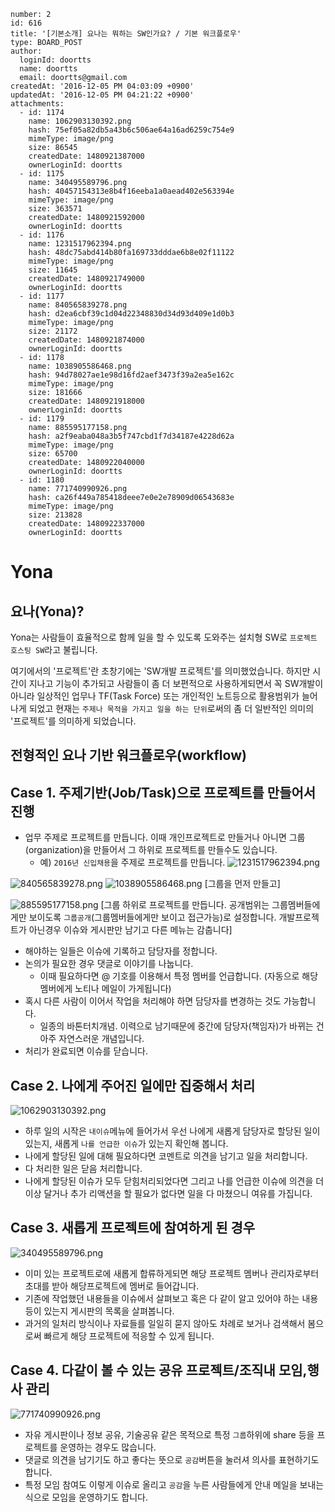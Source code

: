 ```
number: 2
id: 616
title: '[기본소개] 요나는 뭐하는 SW인가요? / 기본 워크플로우'
type: BOARD_POST
author:
  loginId: doortts
  name: doortts
  email: doortts@gmail.com
createdAt: '2016-12-05 PM 04:03:09 +0900'
updatedAt: '2016-12-05 PM 04:21:22 +0900'
attachments:
  - id: 1174
    name: 1062903130392.png
    hash: 75ef05a82db5a43b6c506ae64a16ad6259c754e9
    mimeType: image/png
    size: 86545
    createdDate: 1480921387000
    ownerLoginId: doortts
  - id: 1175
    name: 340495589796.png
    hash: 40457154313e8b4f16eeba1a0aead402e563394e
    mimeType: image/png
    size: 363571
    createdDate: 1480921592000
    ownerLoginId: doortts
  - id: 1176
    name: 1231517962394.png
    hash: 48dc75abd414b80fa169733dddae6b8e02f11122
    mimeType: image/png
    size: 11645
    createdDate: 1480921749000
    ownerLoginId: doortts
  - id: 1177
    name: 840565839278.png
    hash: d2ea6cbf39c1d04d22348830d34d93d409e1d0b3
    mimeType: image/png
    size: 21172
    createdDate: 1480921874000
    ownerLoginId: doortts
  - id: 1178
    name: 1038905586468.png
    hash: 94d78027ae1e98d16fd2aef3473f39a2ea5e162c
    mimeType: image/png
    size: 181666
    createdDate: 1480921918000
    ownerLoginId: doortts
  - id: 1179
    name: 885595177158.png
    hash: a2f9eaba048a3b5f747cbd1f7d34187e4228d62a
    mimeType: image/png
    size: 65700
    createdDate: 1480922040000
    ownerLoginId: doortts
  - id: 1180
    name: 771740990926.png
    hash: ca26f449a785418deee7e0e2e78909d06543683e
    mimeType: image/png
    size: 213828
    createdDate: 1480922337000
    ownerLoginId: doortts
```
Yona
===

요나(Yona)?
---
Yona는 사람들이 효율적으로 함께 일을 할 수 있도록 도와주는 설치형 SW로 `프로젝트 호스팅 SW`라고 불립니다.

여기에서의 '프로젝트'란 초창기에는 'SW개발 프로젝트'를 의미했었습니다. 하지만 시간이 지나고 기능이 추가되고 사람들이 좀 더 보편적으로 사용하게되면서 꼭 SW개발이 아니라 일상적인 업무나 TF(Task Force) 또는 개인적인 노트등으로 활용범위가 늘어나게 되었고 현재는 `주제나 목적을 가지고 일을 하는 단위`로써의 좀 더 일반적인 의미의 '프로젝트'를 의미하게 되었습니다.

전형적인 요나 기반 워크플로우(workflow)
---

## Case 1. 주제기반(Job/Task)으로 프로젝트를 만들어서 진행

- 업무 주제로 프로젝트를 만듭니다. 이때 개인프로젝트로 만들거나 아니면 그룹(organization)을 만들어서 그 하위로 프로젝트를 만들수도 있습니다.
  - 예) `2016년 신입채용`을 주제로 프로젝트를 만듭니다.
![1231517962394.png](/files/1176)

![840565839278.png](/files/1177)
![1038905586468.png](/files/1178)
[그룹을 먼저 만들고]

![885595177158.png](/files/1179)
[그룹 하위로 프로젝트를 만듭니다. 공개범위는 그룹멤버들에게만 보이도록 `그룹공개`(그룹멤버들에게만 보이고 접근가능)로 설정합니다. 개발프로젝트가 아닌경우 이슈와 게시판만 남기고 다른 메뉴는 감춥니다]

- 해야하는 일들은 이슈에 기록하고 담당자를 정합니다.
- 논의가 필요한 경우 댓글로 이야기를 나눕니다.
   - 이때 필요하다면 @ 기호를 이용해서 특정 멤버를 언급합니다. (자동으로 해당 멤버에게 노티나 메일이 가게됩니다)
- 혹시 다른 사람이 이어서 작업을 처리해야 하면 담당자를 변경하는 것도 가능합니다.
   - 일종의 바톤터치개념. 이력으로 남기때문에 중간에 담당자(책임자)가 바뀌는 건 아주 자연스러운 개념입니다.
- 처리가 완료되면 이슈를 닫습니다.

## Case 2. 나에게 주어진 일에만 집중해서 처리

![1062903130392.png](/files/1174)

- 하루 일의 시작은 `내이슈`메뉴에 들어가서 우선 나에게 새롭게 담당자로 할당된 일이 있는지, 새롭게 `나를 언급한 이슈`가 있는지 확인해 봅니다.
- 나에게 할당된 일에 대해 필요하다면 코멘트로 의견을 남기고 일을 처리합니다.
- 다 처리한 일은 닫음 처리합니다.
- 나에게 할당된 이슈가 모두 닫힘처리되었다면 그리고 나를 언급한 이슈에 의견을 더이상 달거나 추가 리액션을 할 필요가 없다면 일을 다 마쳤으니 여유를 가집니다.

## Case 3. 새롭게 프로젝트에 참여하게 된 경우

![340495589796.png](/files/1175)

- 이미 있는 프로젝트로에 새롭게 합류하게되면 해당 프로젝트 멤버나 관리자로부터 초대를 받아 해당프로젝트에 멤버로 들어갑니다.
- 기존에 작업했던 내용들을 이슈에서 살펴보고 혹은 다 같이 알고 있어야 하는 내용등이 있는지 게시판의 목록을 살펴봅니다.
- 과거의 일처리 방식이나 자료들를 일일히 묻지 않아도 차례로 보거나 검색해서 봄으로써 빠르게 해당 프로젝트에 적응할 수 있게 됩니다.

## Case 4. 다같이 볼 수 있는 공유 프로젝트/조직내 모임,행사 관리
![771740990926.png](/files/1180)

- 자유 게시판이나 정보 공유, 기술공유 같은 목적으로 특정 `그룹`하위에 share 등을 프로젝트를 운영하는 경우도 많습니다.
- 댓글로 의견을 남기기도 하고 좋다는 뜻으로 `공감`버튼을 눌러셔 의사를 표현하기도 합니다.
- 특정 모임 참여도 이렇게 이슈로 올리고 `공감`을 누른 사람들에게 안내 메일을 보내는 식으로 모임을 운영하기도 합니다.